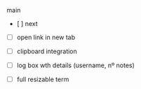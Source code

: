 main
- [ ] 
next
- [ ] open link in new tab
- [ ] clipboard integration 
- [ ] log box wth details (username, nº notes)
- [ ] full resizable term

